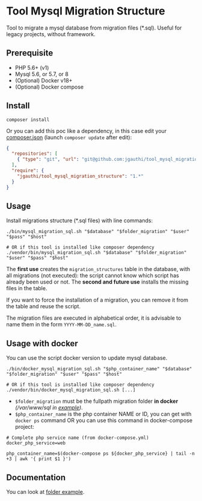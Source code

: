 # Tool Mysql Migration Structure
Tool to migrate a mysql database from migration files (*.sql). Useful for legacy projects, without framework.

## Prerequisite

* PHP 5.6+ (v1)
* Mysql 5.6, or 5.7, or 8
* (Optional) Docker v18+
* (Optional) Docker compose

## Install
`composer install`

Or you can add this poc like a dependency, in this case edit your [composer.json](https://getcomposer.org) (launch `composer update` after edit):

```json
{
  "repositories": [
    { "type": "git", "url": "git@github.com:jgauthi/tool_mysql_migration_structure.git" }
  ],
  "require": {
    "jgauthi/tool_mysql_migration_structure": "1.*"
  }
}
```

## Usage
Install migrations structure (*.sql files) with line commands:

```shell script
./bin/mysql_migration_sql.sh "$database" "$folder_migration" "$user" "$pass" "$host"

# OR if this tool is installed like composer dependency
./vendor/bin/mysql_migration_sql.sh "$database" "$folder_migration" "$user" "$pass" "$host"
```

The **first use** creates the `migration_structures` table in the database, with all migrations (not executed): the script cannot know which script has already been used or not. The **second and future use** installs the missing files in the table.

If you want to force the installation of a migration, you can remove it from the table and reuse the script.

The migration files are executed in alphabetical order, it is advisable to name them in the form `YYYY-MM-DD_name.sql`.


## Usage with docker
You can use the script docker version to update mysql database.

```shell script
./bin/docker_mysql_migration_sql.sh "$php_container_name" "$database" "$folder_migration" "$user" "$pass" "$host"

# OR if this tool is installed like composer dependency
./vendor/bin/docker_mysql_migration_sql.sh [...]
```

* `$folder_migration` must be the fullpath migration folder **in docker** _(/var/www/sql in [example](example/docker/docker-compose.yml))_.
* `$php_container_name` is the php container NAME or ID, you can get with `docker ps` command OR you can use this command in docker-compose project:

```shell script
# Complete php service name (from docker-compose.yml)
docker_php_service=web

php_container_name=$(docker-compose ps ${docker_php_service} | tail -n +3 | awk '{ print $1 }')
```


## Documentation
You can look at [folder example](example).

